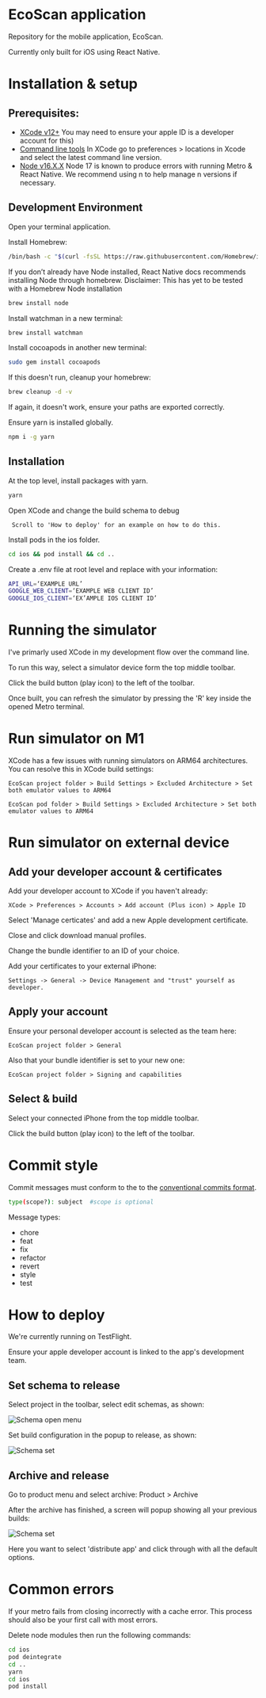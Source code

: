 # EcoScan application

Repository for the mobile application, EcoScan. 

Currently only built for iOS using React Native. 

# Installation & setup

## Prerequisites:
 - [XCode v12+](https://developer.apple.com/download/release/) You may need to ensure your apple ID is a developer account for this)
 - [Command line tools](https://developer.apple.com/download/release/) In XCode go to preferences > locations in Xcode and select the latest command line version.
 - [Node v16.X.X](https://nodejs.org/en/) Node 17 is known to produce errors with running Metro & React Native. We recommend using n to help manage n versions if necessary.

## Development Environment

Open your terminal application.

Install Homebrew:

``` bash
/bin/bash -c "$(curl -fsSL https://raw.githubusercontent.com/Homebrew/install/HEAD/install.sh)"
```

If you don’t already have Node installed, React Native docs recommends installing Node through homebrew.
Disclaimer: This has yet to be tested with a Homebrew Node installation

```bash 
brew install node
```

Install watchman in a new terminal:

```bash
brew install watchman
```

Install cocoapods in another new terminal: 

```bash
sudo gem install cocoapods
```

If this doesn't run, cleanup your homebrew: 

```bash
brew cleanup -d -v
```

If again, it doesn't work, ensure your paths are exported correctly.

Ensure yarn is installed globally.
```bash
npm i -g yarn
```

## Installation

At the top level, install packages with yarn.
```bash 
yarn
```

Open XCode and change the build schema to debug 

``` Scroll to 'How to deploy' for an example on how to do this.```


Install pods in the ios folder.
```bash 
cd ios && pod install && cd ..
```

Create a .env file at root level and replace with your information: 

```bash 
API_URL=‘EXAMPLE URL’
GOOGLE_WEB_CLIENT=‘EXAMPLE WEB CLIENT ID’
GOOGLE_IOS_CLIENT=‘EX’AMPLE IOS CLIENT ID’
```

# Running the simulator

I've primarly used XCode in my development flow over the command line.

To run this way, select a simulator device form the top middle toolbar.

Click the build button (play icon) to the left of the toolbar.

Once built, you can refresh the simulator by pressing the 'R' key inside the opened Metro terminal.

# Run simulator on M1

XCode has a few issues with running simulators on ARM64 architectures. You can resolve this in XCode build settings:

`EcoScan project folder > Build Settings > Excluded Architecture > Set both emulator values to ARM64`

`EcoScan pod folder > Build Settings > Excluded Architecture > Set both emulator values to ARM64`

# Run simulator on external device

## Add your developer account & certificates

Add your developer account to XCode if you haven't already:

`XCode > Preferences > Accounts > Add account (Plus icon) > Apple ID`

Select 'Manage certicates' and add a new Apple development certificate.

Close and click download manual profiles.

Change the bundle identifier to an ID of your choice.

Add your certificates to your external iPhone:

`Settings -> General -> Device Management and "trust" yourself as developer.`

## Apply your account

Ensure your personal developer account is selected as the team here:

`EcoScan project folder > General`

Also that your bundle identifier is set to your new one:

`EcoScan project folder > Signing and capabilities`

## Select & build

Select your connected iPhone from the top middle toolbar.

Click the build button (play icon) to the left of the toolbar.

# Commit style
Commit messages must conform to the to the [conventional commits format](https://www.conventionalcommits.org/en/v1.0.0/#summary).

```bash 
type(scope?): subject  #scope is optional
```

Message types:
- chore
- feat
- fix
- refactor
- revert
- style
- test

# How to deploy

We're currently running on TestFlight. 

Ensure your apple developer account is linked to the app's development team.

## Set schema to release

Select project in the toolbar, select edit schemas, as shown:

![Schema open menu](https://i.ibb.co/xfYF6Mj/Screenshot-2022-01-09-at-18-39-06.png)

Set build configuration in the popup to release, as shown:

![Schema set](https://i.ibb.co/NYKkN9h/Screenshot-2022-01-09-at-18-39-23.png)

## Archive and release

Go to product menu and select archive: Product > Archive

After the archive has finished, a screen will popup showing all your previous builds:

![Schema set](https://i.ibb.co/zN2vYNL/Screenshot-2022-01-09-at-18-48-43.png)

Here you want to select 'distribute app' and click through with all the default options.

# Common errors

If your metro fails from closing incorrectly with a cache error.
This process should also be your first call with most errors.

Delete node modules then run the following commands:

```bash
cd ios
pod deintegrate
cd .. 
yarn
cd ios
pod install
```

